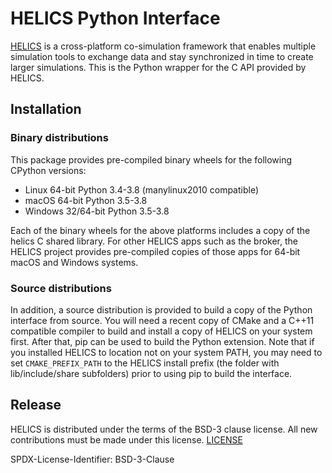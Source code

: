 # HELICS Python Interface
[HELICS](https://github.com/GMLC-TDC/HELICS) is a cross-platform co-simulation framework that enables multiple
simulation tools to exchange data and stay synchronized in time to create larger simulations. This is the Python
wrapper for the C API provided by HELICS.

## Installation
### Binary distributions
This package provides pre-compiled binary wheels for the following CPython versions:

* Linux 64-bit Python 3.4-3.8 (manylinux2010 compatible)
* macOS 64-bit Python 3.5-3.8
* Windows 32/64-bit Python 3.5-3.8

Each of the binary wheels for the above platforms includes a copy of the helics C shared library. For other
HELICS apps such as the broker, the HELICS project provides pre-compiled copies of those apps for 64-bit
macOS and Windows systems.

### Source distributions
In addition, a source distribution is provided to build a copy of the Python interface from source. You will
need a recent copy of CMake and a C++11 compatible compiler to build and install a copy of HELICS on your system
first. After that, pip can be used to build the Python extension. Note that if you installed HELICS to location
not on your system PATH, you may need to set `CMAKE_PREFIX_PATH` to the HELICS install prefix (the folder
with lib/include/share subfolders) prior to using pip to build the interface.


## Release
HELICS is distributed under the terms of the BSD-3 clause license. All new
contributions must be made under this license. [LICENSE](LICENSE)

SPDX-License-Identifier: BSD-3-Clause
